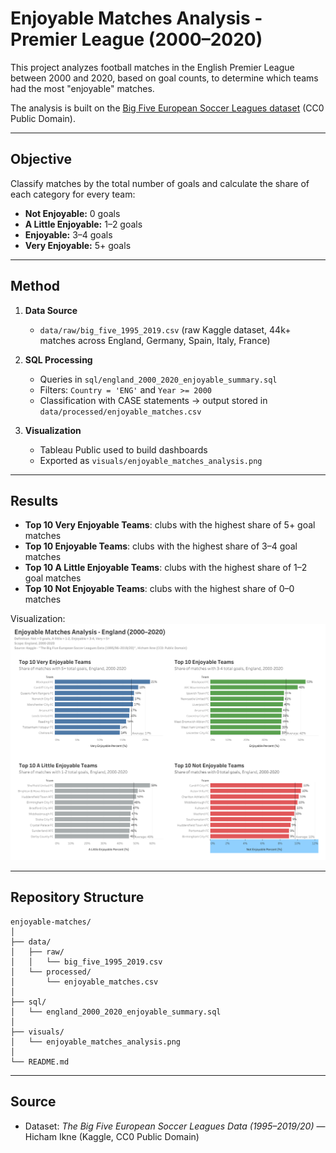 # Enjoyable Matches Analysis - Premier League (2000–2020)

This project analyzes football matches in the English Premier League between 2000 and 2020, based on goal counts, to determine which teams had the most "enjoyable" matches.

The analysis is built on the [Big Five European Soccer Leagues dataset](https://www.kaggle.com/datasets/hikne/the-big-five-european-soccer-leagues-data) (CC0 Public Domain).

---

## Objective
Classify matches by the total number of goals and calculate the share of each category for every team:

- **Not Enjoyable:** 0 goals  
- **A Little Enjoyable:** 1–2 goals  
- **Enjoyable:** 3–4 goals  
- **Very Enjoyable:** 5+ goals  

---

## Method

1. **Data Source**  
   - `data/raw/big_five_1995_2019.csv` (raw Kaggle dataset, 44k+ matches across England, Germany, Spain, Italy, France)  

2. **SQL Processing**  
   - Queries in `sql/england_2000_2020_enjoyable_summary.sql`  
   - Filters: `Country = 'ENG'` and `Year >= 2000`  
   - Classification with CASE statements → output stored in `data/processed/enjoyable_matches.csv`

3. **Visualization**  
   - Tableau Public used to build dashboards  
   - Exported as `visuals/enjoyable_matches_analysis.png`  

---

## Results
- **Top 10 Very Enjoyable Teams**: clubs with the highest share of 5+ goal matches  
- **Top 10 Enjoyable Teams**: clubs with the highest share of 3–4 goal matches  
- **Top 10 A Little Enjoyable Teams**: clubs with the highest share of 1–2 goal matches  
- **Top 10 Not Enjoyable Teams**: clubs with the highest share of 0–0 matches  

Visualization:  
![Dashboard](visuals/enjoyable_matches_analysis.png)

---

## Repository Structure
```
enjoyable-matches/
│
├── data/
│   ├── raw/
│   │   └── big_five_1995_2019.csv
│   └── processed/
│       └── enjoyable_matches.csv
│
├── sql/
│   └── england_2000_2020_enjoyable_summary.sql
│
├── visuals/
│   └── enjoyable_matches_analysis.png
│
└── README.md
```

---

## Source
- Dataset: *The Big Five European Soccer Leagues Data (1995–2019/20)* — Hicham Ikne (Kaggle, CC0 Public Domain)
